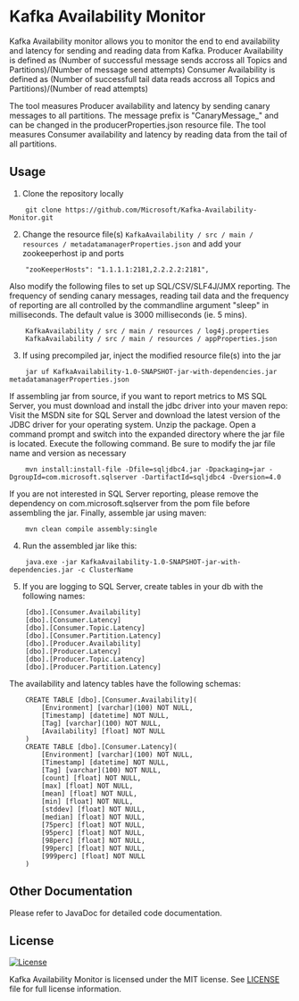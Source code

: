 <h1>Kafka Availability Monitor </h1>

Kafka Availability monitor allows you to monitor the end to end availability and latency for sending and reading data from Kafka.
Producer Availability is defined as (Number of successful message sends accross all Topics and Partitions)/(Number of message send attempts)
Consumer Availability is defined as (Number of successfull tail data reads accross all Topics and Partitions)/(Number of read attempts)

The tool measures Producer availability and latency by sending canary messages to all partitions. The message prefix is "CanaryMessage_" and can be changed in the producerProperties.json resource file.
The tool measures Consumer availability and latency by reading data from the tail of all partitions.


## Usage
1. Clone the repository locally
```
	git clone https://github.com/Microsoft/Kafka-Availability-Monitor.git
```

2. Change the resource file(s) `KafkaAvailability / src / main / resources / metadatamanagerProperties.json` and add your zookeeperhost ip and ports
```
	"zooKeeperHosts": "1.1.1.1:2181,2.2.2.2:2181",
```
Also modify the following files to set up SQL/CSV/SLF4J/JMX reporting. The frequency of sending canary messages, reading tail data and the frequency of reporting are all controlled by the commandline argument "sleep" in milliseconds. The default value is 3000 milliseconds (ie. 5 mins).
```
	KafkaAvailability / src / main / resources / log4j.properties
	KafkaAvailability / src / main / resources / appProperties.json
```

3. If using precompiled jar, inject the modified resource file(s) into the jar
```
	jar uf KafkaAvailability-1.0-SNAPSHOT-jar-with-dependencies.jar metadatamanagerProperties.json
```
If assembling jar from source, if you want to report metrics to MS SQL Server, you must download and install the jdbc driver into your maven repo:
Visit the MSDN site for SQL Server and download the latest version of the JDBC driver for your operating system. Unzip the package. Open a command prompt and switch into the expanded directory where the jar file is located. Execute the following command. Be sure to modify the jar file name and version as necessary
```
	mvn install:install-file -Dfile=sqljdbc4.jar -Dpackaging=jar -DgroupId=com.microsoft.sqlserver -DartifactId=sqljdbc4 -Dversion=4.0
```
If you are not interested in SQL Server reporting, please remove the dependency on com.microsoft.sqlserver from the pom file before assembling the jar.
Finally, assemble jar using maven:
```
	mvn clean compile assembly:single
```

4. Run the assembled jar like this:
```
	java.exe -jar KafkaAvailability-1.0-SNAPSHOT-jar-with-dependencies.jar -c ClusterName
```
5. If you are logging to SQL Server, create tables in your db with the following names:
```
	[dbo].[Consumer.Availability]
	[dbo].[Consumer.Latency]
	[dbo].[Consumer.Topic.Latency]
	[dbo].[Consumer.Partition.Latency]
	[dbo].[Producer.Availability]
	[dbo].[Producer.Latency]
	[dbo].[Producer.Topic.Latency]
	[dbo].[Producer.Partition.Latency]
```
The availability and latency tables have the following schemas:
```
	CREATE TABLE [dbo].[Consumer.Availability](
	    [Environment] [varchar](100) NOT NULL,
		[Timestamp] [datetime] NOT NULL,
		[Tag] [varchar](100) NOT NULL,
		[Availability] [float] NOT NULL
	)
	CREATE TABLE [dbo].[Consumer.Latency](
		[Environment] [varchar](100) NOT NULL,
		[Timestamp] [datetime] NOT NULL,
		[Tag] [varchar](100) NOT NULL,
		[count] [float] NOT NULL,
		[max] [float] NOT NULL,
		[mean] [float] NOT NULL,
		[min] [float] NOT NULL,
		[stddev] [float] NOT NULL,
		[median] [float] NOT NULL,
		[75perc] [float] NOT NULL,
		[95perc] [float] NOT NULL,
		[98perc] [float] NOT NULL,
		[99perc] [float] NOT NULL,
		[999perc] [float] NOT NULL
	)
```
## Other Documentation

Please refer to JavaDoc for detailed code documentation.

## License

[![License](https://img.shields.io/badge/license-MIT-blue.svg?style=plastic)](https://github.com/Microsoft/Kafka-Availability-Monitor/blob/master/LICENCE.txt)

Kafka Availability Monitor is licensed under the MIT license. See [LICENSE](https://github.com/Microsoft/Kafka-Availability-Monitor/blob/master/LICENCE.txt) file for full license information.
